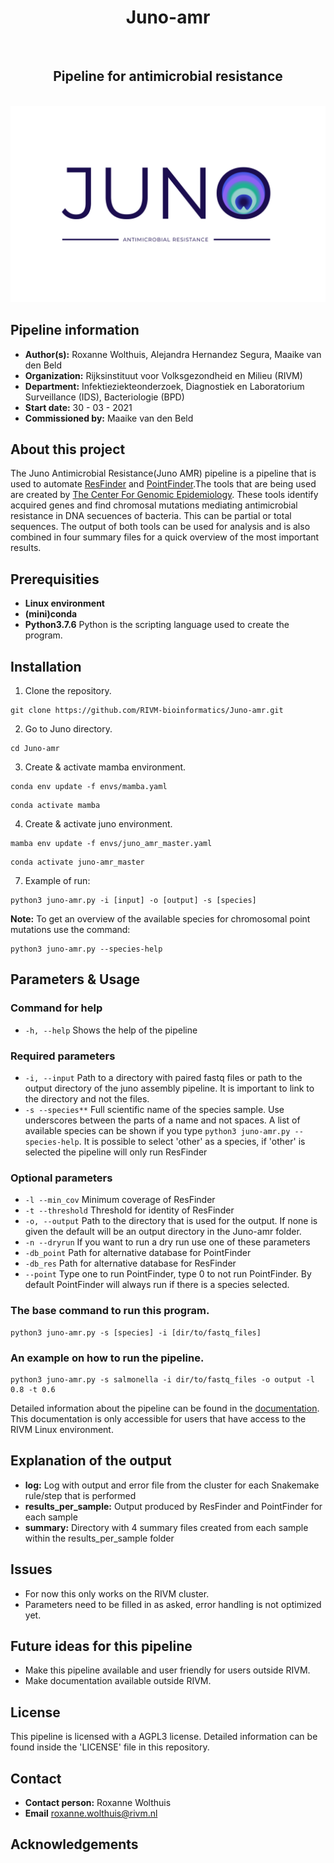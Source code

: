 <div align="center">
    <h1> Juno-amr</h1>
    <br />
    <h2> Pipeline for antimicrobial resistance</h2>
    <br />
    <img src="files/juno_antimicrobial_lightbg.png" alt="pipeline logo">
</div>

## Pipeline information
* **Author(s):**            Roxanne Wolthuis, Alejandra Hernandez Segura, Maaike van den Beld
* **Organization:**         Rijksinstituut voor Volksgezondheid en Milieu (RIVM)
* **Department:**           Infektieziekteonderzoek, Diagnostiek en Laboratorium Surveillance (IDS), Bacteriologie (BPD)
* **Start date:**           30 - 03 - 2021
* **Commissioned by:**      Maaike van den Beld

## About this project
The Juno Antimicrobial Resistance(Juno AMR) pipeline is a pipeline that is used to automate [ResFinder](https://bitbucket.org/genomicepidemiology/resfinder/src/master/) and [PointFinder](https://bitbucket.org/genomicepidemiology/pointfinder/src/master/).The tools that are being used are created by [The Center For Genomic Epidemiology](https://www.genomicepidemiology.org/). These tools identify acquired genes and find chromosal mutations mediating antimicrobial resistance in DNA secuences of bacteria. This can be partial or total sequences. The output of both tools can be used for analysis and is also combined in four summary files for a quick overview of the most important results.  

## Prerequisities
* **Linux environment**
* **(mini)conda**
* **Python3.7.6** Python is the scripting language used to create the program.


## Installation
1. Clone the repository.
```
git clone https://github.com/RIVM-bioinformatics/Juno-amr.git
```

2. Go to Juno directory.
```
cd Juno-amr
```

3. Create & activate mamba environment.
```
conda env update -f envs/mamba.yaml
```
```
conda activate mamba
```

4. Create & activate juno environment.
```
mamba env update -f envs/juno_amr_master.yaml
```
```
conda activate juno-amr_master
```

7. Example of run:
```
python3 juno-amr.py -i [input] -o [output] -s [species]
```

**Note:** To get an overview of the available species for chromosomal point mutations use the command:
```
python3 juno-amr.py --species-help
```

## Parameters & Usage
### Command for help
* ```-h, --help``` Shows the help of the pipeline

### Required parameters
* ```-i, --input``` Path to a directory with paired fastq files or path to the output directory of the juno assembly pipeline. It is important to link to the directory and not the files.
* ```-s --species**``` Full scientific name of the species sample. Use underscores between the parts of a name and not spaces. A list of available species can be shown if you type ```python3 juno-amr.py --species-help```. It is possible to select 'other' as a species, if 'other' is selected the pipeline will only run ResFinder

### Optional parameters
* ```-l --min_cov```    Minimum coverage of ResFinder
* ```-t --threshold```  Threshold for identity of ResFinder
* ```-o, --output```    Path to the directory that is used for the output. If none is given the default will be an output directory in the Juno-amr folder.
* ```-n --dryrun```     If you want to run a dry run use one of these parameters
* ```-db_point```       Path for alternative database for PointFinder
* ```-db_res```         Path for alternative database for ResFinder
* ```--point```         Type one to run PointFinder, type 0 to not run PointFinder. By default PointFinder will always run if there is a species selected.


### The base command to run this program. 
```
python3 juno-amr.py -s [species] -i [dir/to/fastq_files]
```

### An example on how to run the pipeline.
```
python3 juno-amr.py -s salmonella -i dir/to/fastq_files -o output -l 0.8 -t 0.6
```

Detailed information about the pipeline can be found in the [documentation](https://www.google.com "Pipeline documentation"). This documentation is only accessible for users that have access to the RIVM Linux environment.

## Explanation of the output
* **log:** Log with output and error file from the cluster for each Snakemake rule/step that is performed
* **results_per_sample:** Output produced by ResFinder and PointFinder for each sample
* **summary:** Directory with 4 summary files created from each sample within the results_per_sample folder

## Issues
* For now this only works on the RIVM cluster.
* Parameters need to be filled in as asked, error handling is not optimized yet.

## Future ideas for this pipeline
* Make this pipeline available and user friendly for users outside RIVM.
* Make documentation available outside RIVM.

## License
This pipeline is licensed with a AGPL3 license. Detailed information can be found inside the 'LICENSE' file in this repository.

## Contact
* **Contact person:**       Roxanne Wolthuis
* **Email**                 roxanne.wolthuis@rivm.nl  

## Acknowledgements